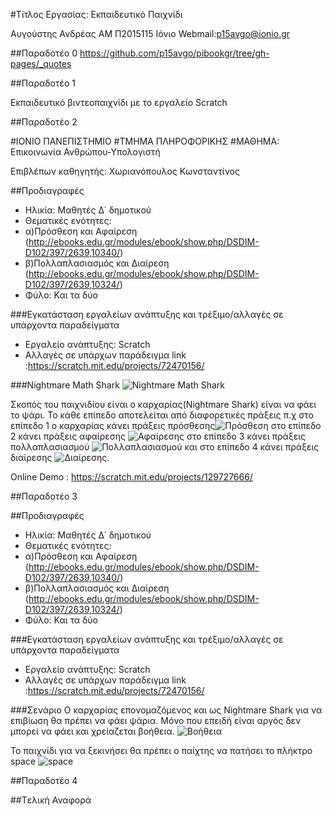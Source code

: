 #Τίτλος Εργασίας: Εκπαιδευτικό Παιχνίδι

Αυγούστης Ανδρέας
ΑΜ Π2015115
Ιόνιο Webmail:p15avgo@ionio.gr

##Παραδοτέο 0
https://github.com/p15avgo/pibookgr/tree/gh-pages/_quotes

##Παραδοτέο 1

Εκπαιδευτικό βιντεοπαιχνίδι με το εργαλείο Scratch

##Παραδοτέο 2

#ΙΟΝΙΟ ΠΑΝΕΠΙΣΤΗΜΙΟ 
#ΤΜΗΜΑ  ΠΛΗΡΟΦΟΡΙΚΗΣ 
#ΜΑΘΗΜΑ: Επικοινωνία  Ανθρώπου-Υπολογιστή 
 
Επιβλέπων καθηγητής: Χωριανόπουλος Κωνσταντίνος

##Προδιαγραφές

* Ηλικία: Μαθητές Δ΄ δημοτικού
* Θεματικές ενότητες: 
* α)Πρόσθεση και Αφαίρεση (http://ebooks.edu.gr/modules/ebook/show.php/DSDIM-D102/397/2639,10340/)
* β)Πολλαπλασιασμός και Διαίρεση (http://ebooks.edu.gr/modules/ebook/show.php/DSDIM-D102/397/2639,10324/)
* Φύλο: Και τα δύο


###Εγκατάσταση εργαλείων ανάπτυξης και τρέξιμο/αλλαγές σε υπάρχοντα παραδείγματα

* Εργαλείο ανάπτυξης: Scratch
* Αλλαγές σε υπάρχων παράδειγμα link :https://scratch.mit.edu/projects/72470156/

###Nightmare Math Shark
![Nightmare Math Shark](Screenshot5.png)

Σκοπός του παιχνιδίου είναι ο καρχαρίας(Nightmare Shark) είναι να φάει το ψάρι.
Το κάθε επίπεδο αποτελείται από διαφορετικές πράξεις π.χ στο επίπεδο 1 ο καρχαρίας κάνει πράξεις πρόσθεσης![Πρόσθεση](Screenshot1.png)
στο επίπεδο 2 κάνει πράξεις αφαίρεσης
![Αφαίρεσης](Screenshot2.png) 
στο επίπεδο 3 κάνει πράξεις πολλαπλασιασμού
![Πολλαπλασιασμού](Screenshot3.png) 
και στο επίπεδο 4 κάνει πράξεις διαίρεσης
![Διαίρεσης](Screenshot4.png).

Online Demo : https://scratch.mit.edu/projects/129727666/

##Παραδοτέο 3

##Προδιαγραφές

* Ηλικία: Μαθητές Δ΄ δημοτικού
* Θεματικές ενότητες: 
* α)Πρόσθεση και Αφαίρεση (http://ebooks.edu.gr/modules/ebook/show.php/DSDIM-D102/397/2639,10340/)
* β)Πολλαπλασιασμός και Διαίρεση (http://ebooks.edu.gr/modules/ebook/show.php/DSDIM-D102/397/2639,10324/)
* Φύλο: Και τα δύο


###Εγκατάσταση εργαλείων ανάπτυξης και τρέξιμο/αλλαγές σε υπάρχοντα παραδείγματα

* Εργαλείο ανάπτυξης: Scratch
* Αλλαγές σε υπάρχων παράδειγμα link :https://scratch.mit.edu/projects/72470156/

###Σενάριο
Ο καρχαρίας επονομαζόμενος και ως Nightmare Shark για να επιβίωση θα πρέπει να φάει ψάρια.
Μόνο που επειδή είναι αργός δεν μπορεί να φάει και χρείαζεται βοήθεια.
![Βοήθεια](Screensho8.png)

Το παιχνίδι για να ξεκινήσει θα πρέπει ο παίχτης να πατήσει το πλήκτρο space
![space](Screensho1.png)

##Παραδοτέο 4



##Tελική Αναφορά
